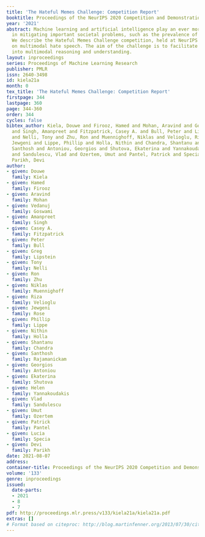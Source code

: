 ```yaml
---
title: 'The Hateful Memes Challenge: Competition Report'
booktitle: Proceedings of the NeurIPS 2020 Competition and Demonstration Track
year: '2021'
abstract: Machine learning and artificial intelligence play an ever more crucial role
  in mitigating important societal problems, such as the prevalence of hate speech.
  We describe the Hateful Memes Challenge competition, held at NeurIPS 2020, focusing
  on multimodal hate speech. The aim of the challenge is to facilitate further research
  into multimodal reasoning and understanding.
layout: inproceedings
series: Proceedings of Machine Learning Research
publisher: PMLR
issn: 2640-3498
id: kiela21a
month: 0
tex_title: 'The Hateful Memes Challenge: Competition Report'
firstpage: 344
lastpage: 360
page: 344-360
order: 344
cycles: false
bibtex_author: Kiela, Douwe and Firooz, Hamed and Mohan, Aravind and Goswami, Vedanuj
  and Singh, Amanpreet and Fitzpatrick, Casey A. and Bull, Peter and Lipstein, Greg
  and Nelli, Tony and Zhu, Ron and Muennighoff, Niklas and Velioglu, Riza and Rose,
  Jewgeni and Lippe, Phillip and Holla, Nithin and Chandra, Shantanu and Rajamanickam,
  Santhosh and Antoniou, Georgios and Shutova, Ekaterina and Yannakoudakis, Helen
  and Sandulescu, Vlad and Ozertem, Umut and Pantel, Patrick and Specia, Lucia and
  Parikh, Devi
author:
- given: Douwe
  family: Kiela
- given: Hamed
  family: Firooz
- given: Aravind
  family: Mohan
- given: Vedanuj
  family: Goswami
- given: Amanpreet
  family: Singh
- given: Casey A.
  family: Fitzpatrick
- given: Peter
  family: Bull
- given: Greg
  family: Lipstein
- given: Tony
  family: Nelli
- given: Ron
  family: Zhu
- given: Niklas
  family: Muennighoff
- given: Riza
  family: Velioglu
- given: Jewgeni
  family: Rose
- given: Phillip
  family: Lippe
- given: Nithin
  family: Holla
- given: Shantanu
  family: Chandra
- given: Santhosh
  family: Rajamanickam
- given: Georgios
  family: Antoniou
- given: Ekaterina
  family: Shutova
- given: Helen
  family: Yannakoudakis
- given: Vlad
  family: Sandulescu
- given: Umut
  family: Ozertem
- given: Patrick
  family: Pantel
- given: Lucia
  family: Specia
- given: Devi
  family: Parikh
date: 2021-08-07
address:
container-title: Proceedings of the NeurIPS 2020 Competition and Demonstration Track
volume: '133'
genre: inproceedings
issued:
  date-parts:
  - 2021
  - 8
  - 7
pdf: http://proceedings.mlr.press/v133/kiela21a/kiela21a.pdf
extras: []
# Format based on citeproc: http://blog.martinfenner.org/2013/07/30/citeproc-yaml-for-bibliographies/
---
```

